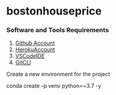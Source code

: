 # bostonhouseprice

### Software and Tools Requirements

1. [Github Account](https://github.com)
2. [HerokuAccount](https://heroku.com)
3. [VSCodeIDE](https://code.visualsstudio.com)
4. [GitCLI](https://git-scm.com/book/en/v2/Getting-Started-The-Command-Line)

Create a new environment for the project

conda create -p venv python==3.7 -y